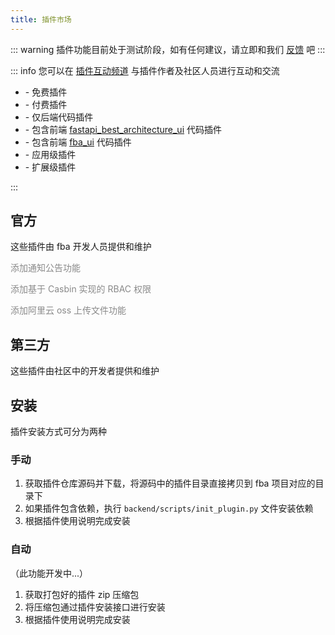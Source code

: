 ```yaml
---
title: 插件市场
---
```


::: warning
插件功能目前处于测试阶段，如有任何建议，请立即和我们 [反馈](https://discord.com/channels/1185035164577972344/1332032404663046204)
吧
:::

::: info
您可以在 [插件互动频道](https://discord.gg/5SDAZgDya9) 与插件作者及社区人员进行互动和交流

- <Badge type="info" text="free" /> - 免费插件
- <Badge type="danger" text="pay" /> - 付费插件
- <Badge type="tip" text="fba" /> - 仅后端代码插件
- <Badge text="fba-arco" color="#4582ff"/> - 包含前端 [fastapi_best_architecture_ui](https://github.com/fastapi-practices/fastapi_best_architecture_ui) 代码插件
- <Badge text="fba-vben" color="#c178ec"/> - 包含前端 [fba_ui](https://github.com/fastapi-practices/fba_ui) 代码插件
- <Badge text="app" color="#D6DD59"/> - 应用级插件
- <Badge text="app-extra" color="#59C7DD"/> - 扩展级插件

:::

## 官方

这些插件由 fba 开发人员提供和维护

<CardGrid>
  <LinkCard icon="fe:notice-active" title="通知公告" href="https://discord.com/channels/1185035164577972344/1336557178437373984">
    <p style="color: #898989;">添加通知公告功能</p>
    <span>
    <Badge type="info" text="free" />
    <Badge type="tip" text="fba" />
    <Badge text="app-extra" color="#59C7DD"/>
    </span>
  </LinkCard>
  <LinkCard icon="solar:user-check-bold" title="Casbin-RBAC" href="https://discord.com/channels/1185035164577972344/1340300371251302451">
    <p style="color: #898989;">添加基于 Casbin 实现的 RBAC 权限</p>
    <span>
    <Badge type="info" text="free" />
    <Badge type="tip" text="fba" />
    <Badge text="app-extra" color="#59C7DD"/>
    </span>
  </LinkCard>
  <LinkCard icon="ant-design:aliyun-outlined" title="阿里云 oss" href="https://discord.com/channels/1185035164577972344/1342478204400832593">
    <p style="color: #898989;">添加阿里云 oss 上传文件功能</p>
    <span>
    <Badge type="info" text="free" />
    <Badge type="tip" text="fba" />
    <Badge text="app-extra" color="#59C7DD"/>
    </span>
  </LinkCard>
</CardGrid>

## 第三方

这些插件由社区中的开发者提供和维护

<CardGrid>
  <Card title="空空如也">
  </Card>
</CardGrid>

## 安装

插件安装方式可分为两种

### 手动

1. 获取插件仓库源码并下载，将源码中的插件目录直接拷贝到 fba 项目对应的目录下
2. 如果插件包含依赖，执行 `backend/scripts/init_plugin.py` 文件安装依赖
3. 根据插件使用说明完成安装

### 自动

（此功能开发中...）

1. 获取打包好的插件 zip 压缩包
2. 将压缩包通过插件安装接口进行安装
3. 根据插件使用说明完成安装
